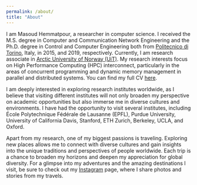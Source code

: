 ```yaml
---
permalink: /about/
title: "About"
---
```


I am Masoud Hemmatpour, a researcher in computer science. I received the M.S. degree in Computer and Communication Network Engineering and the Ph.D. degree in Control and Computer Engineering both from [Politecnico di Torino](https://www.polito.it/), Italy, in 2015, and 2019, respectively. Currently, I am research associate  in [Arctic University of Norway (UiT)](https://uit.no/startsida). My research interests focus on High Performance Computing (HPC) interconnect, particularly in the areas of concurrent programming and dynamic memory management in parallel and distributed systems. You can find my full CV [here](/assets/resume.pdf).

I am deeply interested in exploring research institutes worldwide, as I believe that visiting different institutes will not only broaden my perspective on academic opportunities but also immerse me in diverse cultures and environments. I have had the opportunity to visit several institutes, including École Polytechnique Fédérale de Lausanne (EPFL), Purdue University, University of California Davis, Stanford, ETH Zurich, Berkeley, UCLA, and Oxford.

Apart from my research, one of my biggest passions is traveling. Exploring new places allows me to connect with diverse cultures and gain insights into the unique traditions and perspectives of people worldwide. Each trip is a chance to broaden my horizons and deepen my appreciation for global diversity. For a glimpse into my adventures and the amazing destinations I visit, be sure to check out my [Instagram](https://www.instagram.com/travel_world_wide_wise/) page, where I share photos and stories from my travels.












